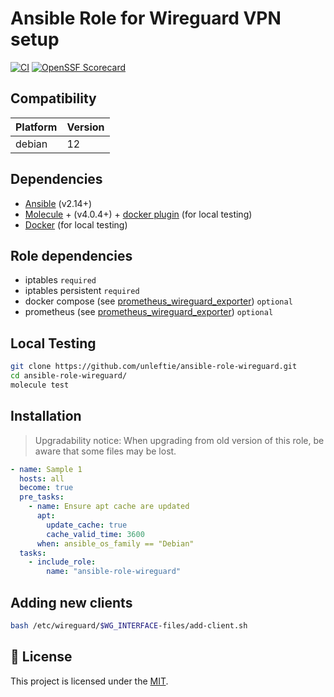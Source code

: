 # Ansible Role for Wireguard VPN setup

[![CI](https://github.com/unleftie/ansible-role-wireguard/actions/workflows/ci.yml/badge.svg)](https://github.com/unleftie/ansible-role-wireguard/actions/workflows/ci.yml)
[![OpenSSF Scorecard](https://api.securityscorecards.dev/projects/github.com/unleftie/ansible-role-wireguard/badge)](https://securityscorecards.dev/viewer/?uri=github.com/unleftie/ansible-role-wireguard)

## Compatibility

| Platform | Version |
| -------- | ------- |
| debian   | 12      |

## Dependencies

- [Ansible](https://docs.ansible.com/ansible/latest/installation_guide/intro_installation.html) (v2.14+)
- [Molecule](https://molecule.readthedocs.io/en/latest/installation.html) + (v4.0.4+) + [docker plugin](https://github.com/ansible-community/molecule-plugins) (for local testing)
- [Docker](https://docs.docker.com/get-docker/) (for local testing)

## Role dependencies

- iptables `required`
- iptables persistent `required`
- docker compose (see [prometheus_wireguard_exporter](https://github.com/MindFlavor/prometheus_wireguard_exporter)) `optional`
- prometheus (see [prometheus_wireguard_exporter](https://github.com/MindFlavor/prometheus_wireguard_exporter)) `optional`

## Local Testing

```sh
git clone https://github.com/unleftie/ansible-role-wireguard.git
cd ansible-role-wireguard/
molecule test
```

## Installation

> Upgradability notice: When upgrading from old version of this role, be aware that some files may be lost.

```yml
- name: Sample 1
  hosts: all
  become: true
  pre_tasks:
    - name: Ensure apt cache are updated
      apt:
        update_cache: true
        cache_valid_time: 3600
      when: ansible_os_family == "Debian"
  tasks:
    - include_role:
        name: "ansible-role-wireguard"
```

## Adding new clients

```sh
bash /etc/wireguard/$WG_INTERFACE-files/add-client.sh
```

## 📝 License

This project is licensed under the [MIT](LICENSE).
